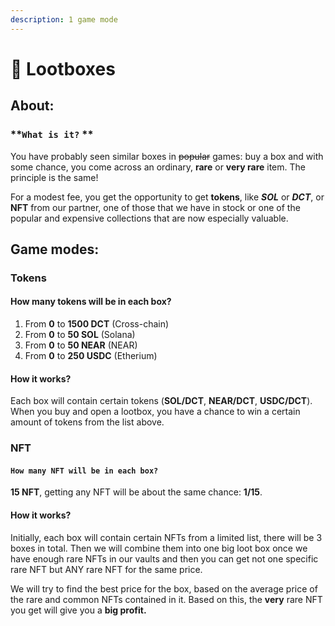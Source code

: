 ```yaml
---
description: 1 game mode
---
```


# 🎁 Lootboxes

## About:

### **`What is it?` **&#x20;

You have probably seen similar boxes in ~~popular~~ games: buy a box and with some chance, you come across an ordinary, **rare** or **very rare** item. The principle is the same!&#x20;

For a modest fee, you get the opportunity to get **tokens**, like _**SOL**_ or _**DCT**_, or **NFT** from our partner, one of those that we have in stock or one of the popular and expensive collections that are now especially valuable.&#x20;

## Game modes:

### Tokens

#### How many tokens will be in each box?

1. From **0** to **1500 DCT** (Cross-chain)
2. From **0** to **50 SOL** (Solana)
3. From **0** to **50 NEAR** (NEAR)
4. From **0** to **250 USDC** (Etherium)

#### How it works?

Each box will contain certain tokens (**SOL/DCT**, **NEAR/DCT**, **USDC/DCT**). \
When you buy and open a lootbox, you have a chance to win a certain amount of tokens from the list above.

### NFT

#### `How many NFT will be in each box?`&#x20;

**15 NFT**, getting any NFT will be about the same chance: **1/15**.&#x20;

#### How it works?

Initially, each box will contain certain NFTs from a limited list, there will be 3 boxes in total. Then we will combine them into one big loot box once we have enough rare NFTs in our vaults and then you can get not one specific rare NFT but ANY rare NFT for the same price.&#x20;

We will try to find the best price for the box, based on the average price of the rare and common NFTs contained in it. Based on this, the **very** rare NFT you get will give you a **big profit.**
